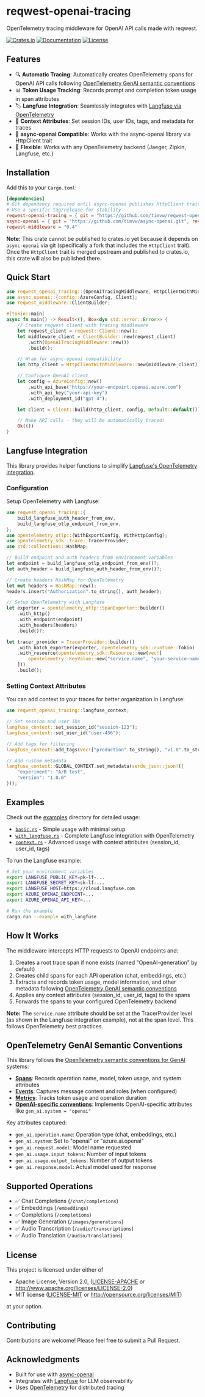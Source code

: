 # reqwest-openai-tracing

OpenTelemetry tracing middleware for OpenAI API calls made with reqwest.

[![Crates.io](https://img.shields.io/crates/v/reqwest-openai-tracing.svg)](https://crates.io/crates/reqwest-openai-tracing)
[![Documentation](https://docs.rs/reqwest-openai-tracing/badge.svg)](https://docs.rs/reqwest-openai-tracing)
[![License](https://img.shields.io/crates/l/reqwest-openai-tracing.svg)](https://github.com/timvw/reqwest-openai-tracing#license)

## Features

- 🔍 **Automatic Tracing**: Automatically creates OpenTelemetry spans for OpenAI API calls following [OpenTelemetry GenAI semantic conventions](https://opentelemetry.io/docs/specs/semconv/gen-ai/)
- 📊 **Token Usage Tracking**: Records prompt and completion token usage in span attributes
- 🏷️ **Langfuse Integration**: Seamlessly integrates with [Langfuse via OpenTelemetry](https://langfuse.com/integrations/native/opentelemetry)
- 🎯 **Context Attributes**: Set session IDs, user IDs, tags, and metadata for traces
- 🚀 **async-openai Compatible**: Works with the async-openai library via HttpClient trait
- 🔧 **Flexible**: Works with any OpenTelemetry backend (Jaeger, Zipkin, Langfuse, etc.)

## Installation

Add this to your `Cargo.toml`:

```toml
[dependencies]
# Git dependency required until async-openai publishes HttpClient trait to crates.io
# Use a specific tag/release for stability
reqwest-openai-tracing = { git = "https://github.com/timvw/reqwest-openai-tracing.git", tag = "v0.1.0" }
async-openai = { git = "https://github.com/timvw/async-openai.git", rev = "baadc6a" }
reqwest-middleware = "0.4"
```

**Note:** This crate cannot be published to crates.io yet because it depends on `async-openai` via git (specifically a fork that includes the `HttpClient` trait). Once the `HttpClient` trait is merged upstream and published to crates.io, this crate will also be published there.

## Quick Start

```rust
use reqwest_openai_tracing::{OpenAITracingMiddleware, HttpClientWithMiddleware};
use async_openai::{config::AzureConfig, Client};
use reqwest_middleware::ClientBuilder;

#[tokio::main]
async fn main() -> Result<(), Box<dyn std::error::Error>> {
    // Create reqwest client with tracing middleware
    let reqwest_client = reqwest::Client::new();
    let middleware_client = ClientBuilder::new(reqwest_client)
        .with(OpenAITracingMiddleware::new())
        .build();

    // Wrap for async-openai compatibility
    let http_client = HttpClientWithMiddleware::new(middleware_client);

    // Configure OpenAI client
    let config = AzureConfig::new()
        .with_api_base("https://your-endpoint.openai.azure.com")
        .with_api_key("your-api-key")
        .with_deployment_id("gpt-4");

    let client = Client::build(http_client, config, Default::default());

    // Make API calls - they will be automatically traced!
    Ok(())
}
```

## Langfuse Integration

This library provides helper functions to simplify [Langfuse's OpenTelemetry integration](https://langfuse.com/integrations/native/opentelemetry).

### Configuration

Setup OpenTelemetry with Langfuse:

```rust
use reqwest_openai_tracing::{
    build_langfuse_auth_header_from_env,
    build_langfuse_otlp_endpoint_from_env,
};
use opentelemetry_otlp::{WithExportConfig, WithHttpConfig};
use opentelemetry_sdk::trace::TracerProvider;
use std::collections::HashMap;

// Build endpoint and auth headers from environment variables
let endpoint = build_langfuse_otlp_endpoint_from_env()?;
let auth_header = build_langfuse_auth_header_from_env()?;

// Create headers HashMap for OpenTelemetry
let mut headers = HashMap::new();
headers.insert("Authorization".to_string(), auth_header);

// Setup OpenTelemetry with Langfuse
let exporter = opentelemetry_otlp::SpanExporter::builder()
    .with_http()
    .with_endpoint(endpoint)
    .with_headers(headers)
    .build()?;

let tracer_provider = TracerProvider::builder()
    .with_batch_exporter(exporter, opentelemetry_sdk::runtime::Tokio)
    .with_resource(opentelemetry_sdk::Resource::new(vec![
        opentelemetry::KeyValue::new("service.name", "your-service-name"),
    ]))
    .build();
```

### Setting Context Attributes

You can add context to your traces for better organization in Langfuse:

```rust
use reqwest_openai_tracing::langfuse_context;

// Set session and user IDs
langfuse_context::set_session_id("session-123");
langfuse_context::set_user_id("user-456");

// Add tags for filtering
langfuse_context::add_tags(vec!["production".to_string(), "v1.0".to_string()]);

// Add custom metadata
langfuse_context::GLOBAL_CONTEXT.set_metadata(serde_json::json!({
    "experiment": "A/B test",
    "version": "1.0.0"
}));
```


## Examples

Check out the [examples](examples/) directory for detailed usage:

- [`basic.rs`](examples/basic.rs) - Simple usage with minimal setup
- [`with_langfuse.rs`](examples/with_langfuse.rs) - Complete Langfuse integration with OpenTelemetry
- [`context.rs`](examples/context.rs) - Advanced usage with context attributes (session_id, user_id, tags)

To run the Langfuse example:

```bash
# Set your environment variables
export LANGFUSE_PUBLIC_KEY=pk-lf-...
export LANGFUSE_SECRET_KEY=sk-lf-...
export LANGFUSE_HOST=https://cloud.langfuse.com
export AZURE_OPENAI_ENDPOINT=...
export AZURE_OPENAI_API_KEY=...

# Run the example
cargo run --example with_langfuse
```

## How It Works

The middleware intercepts HTTP requests to OpenAI endpoints and:

1. Creates a root trace span if none exists (named "OpenAI-generation" by default)
2. Creates child spans for each API operation (chat, embeddings, etc.)
3. Extracts and records token usage, model information, and other metadata following [OpenTelemetry GenAI semantic conventions](https://opentelemetry.io/docs/specs/semconv/gen-ai/)
4. Applies any context attributes (session_id, user_id, tags) to the spans
5. Forwards the spans to your configured OpenTelemetry backend

**Note:** The `service.name` attribute should be set at the TracerProvider level (as shown in the Langfuse integration example), not at the span level. This follows OpenTelemetry best practices.

## OpenTelemetry GenAI Semantic Conventions

This library follows the [OpenTelemetry semantic conventions for GenAI](https://opentelemetry.io/docs/specs/semconv/gen-ai/) systems:

- **[Spans](https://opentelemetry.io/docs/specs/semconv/gen-ai/gen-ai-spans/)**: Records operation name, model, token usage, and system attributes
- **[Events](https://opentelemetry.io/docs/specs/semconv/gen-ai/gen-ai-events/)**: Captures message content and roles (when configured)
- **[Metrics](https://opentelemetry.io/docs/specs/semconv/gen-ai/gen-ai-metrics/)**: Tracks token usage and operation duration
- **[OpenAI-specific conventions](https://opentelemetry.io/docs/specs/semconv/gen-ai/openai/)**: Implements OpenAI-specific attributes like `gen_ai.system = "openai"`

Key attributes captured:
- `gen_ai.operation.name`: Operation type (chat, embeddings, etc.)
- `gen_ai.system`: Set to "openai" or "azure.ai.openai"
- `gen_ai.request.model`: Model name requested
- `gen_ai.usage.input_tokens`: Number of input tokens
- `gen_ai.usage.output_tokens`: Number of output tokens
- `gen_ai.response.model`: Actual model used for response

## Supported Operations

- ✅ Chat Completions (`/chat/completions`)
- ✅ Embeddings (`/embeddings`)
- ✅ Completions (`/completions`)
- ✅ Image Generation (`/images/generations`)
- ✅ Audio Transcription (`/audio/transcriptions`)
- ✅ Audio Translation (`/audio/translations`)

## License

This project is licensed under either of

- Apache License, Version 2.0, ([LICENSE-APACHE](LICENSE-APACHE) or http://www.apache.org/licenses/LICENSE-2.0)
- MIT license ([LICENSE-MIT](LICENSE-MIT) or http://opensource.org/licenses/MIT)

at your option.

## Contributing

Contributions are welcome! Please feel free to submit a Pull Request.

## Acknowledgments

- Built for use with [async-openai](https://github.com/64bit/async-openai)
- Integrates with [Langfuse](https://langfuse.com) for LLM observability
- Uses [OpenTelemetry](https://opentelemetry.io) for distributed tracing
